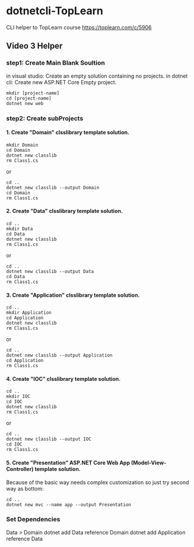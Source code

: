 # dotnetcli-TopLearn
CLI helper to TopLearn course https://toplearn.com/c/5906

## Video 3 Helper
### step1: Create Main Blank Soultion
in visual studio: Create an empty solution containing no projects.
in dotnet cli: Create new ASP.NET Core Empty project.
```
mkdir [project-name]
cd [project-name]
dotnet new web
```
### step2: Create subProjects
#### 1. Create "Domain" clsslibrary template solution.
```
mkdir Domain
cd Domain
dotnet new classlib
rm Class1.cs
```
or
```
cd ..
dotnet new classlib --output Domain
cd Domain
rm Class1.cs
```
#### 2. Create "Data" clsslibrary template solution.
```
cd ..
mkdir Data
cd Data
dotnet new classlib
rm Class1.cs
```
or
```
cd ..
dotnet new classlib --output Data
cd Data
rm Class1.cs
```
#### 3. Create "Application" clsslibrary template solution.
```
cd ..
mkdir Application
cd Application
dotnet new classlib
rm Class1.cs
```
or
```
cd ..
dotnet new classlib --output Application
cd Application
rm Class1.cs
```
#### 4. Create "IOC" clsslibrary template solution.
```
cd ..
mkdir IOC
cd IOC
dotnet new classlib
rm Class1.cs
```
or
```
cd ..
dotnet new classlib --output IOC
cd IOC
rm Class1.cs
```
#### 5. Create "Presentation" ASP.NET Core Web App (Model-View-Controller) template solution.
Because of the basic way needs complex customization so just try second way as bottom:
```
cd ..
dotnet new mvc --name app --output Presentation
```

### Set Dependencies
Data > Domain 
dotnet add Data reference Domain 
dotnet add Application reference Data 

